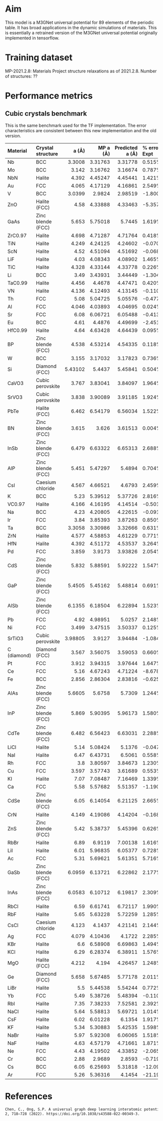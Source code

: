# Aim

This model is a M3GNet universal potential for 89 elements of the periodic table. It has broad applications in the
dynamic simulations of materials. This is essentially a retrained version of the M3GNet universal potential originally
implemented in tensorflow.

# Training dataset

MP-2021.2.8: Materials Project structure relaxations as of 2021.2.8.
Number of structures: ??

# Performance metrics

## Cubic crystals benchmark

This is the same benchmark used for the TF implementation. The error characteristics are consistent between this
new implementation and the old version.

| Material    | Crystal structure   |   a (Å) |   MP a (Å) |   Predicted a (Å) | % error vs Expt   | % error vs MP   |
|:------------|:--------------------|--------:|-----------:|------------------:|:------------------|:----------------|
| Nb          | BCC                 | 3.3008  |    3.31763 |           3.31778 | 0.515%            | 0.005%          |
| Mo          | BCC                 | 3.142   |    3.16762 |           3.16674 | 0.787%            | -0.028%         |
| NbN         | Halite              | 4.392   |    4.45247 |           4.45441 | 1.421%            | 0.044%          |
| Au          | FCC                 | 4.065   |    4.17129 |           4.16861 | 2.549%            | -0.064%         |
| V           | BCC                 | 3.0399  |    2.9824  |           2.98519 | -1.800%           | 0.093%          |
| ZnO         | Halite (FCC)        | 4.58    |    4.33888 |           4.33463 | -5.357%           | -0.098%         |
| GaAs        | Zinc blende (FCC)   | 5.653   |    5.75018 |           5.7445  | 1.619%            | -0.099%         |
| ZrC0.97     | Halite              | 4.698   |    4.71287 |           4.71764 | 0.418%            | 0.101%          |
| TiN         | Halite              | 4.249   |    4.24125 |           4.24602 | -0.070%           | 0.113%          |
| ScN         | Halite              | 4.52    |    4.51094 |           4.51692 | -0.068%           | 0.133%          |
| LiF         | Halite              | 4.03    |    4.08343 |           4.08902 | 1.465%            | 0.137%          |
| TiC         | Halite              | 4.328   |    4.33144 |           4.33778 | 0.226%            | 0.146%          |
| Li          | BCC                 | 3.49    |    3.43931 |           3.44449 | -1.304%           | 0.150%          |
| TaC0.99     | Halite              | 4.456   |    4.4678  |           4.47471 | 0.420%            | 0.155%          |
| VN          | Halite              | 4.136   |    4.12493 |           4.13145 | -0.110%           | 0.158%          |
| Th          | FCC                 | 5.08    |    5.04725 |           5.05576 | -0.477%           | 0.169%          |
| Al          | FCC                 | 4.046   |    4.03893 |           4.04695 | 0.024%            | 0.199%          |
| Sr          | FCC                 | 6.08    |    6.06721 |           6.05488 | -0.413%           | -0.203%         |
| Eu          | BCC                 | 4.61    |    4.4876  |           4.49699 | -2.451%           | 0.209%          |
| HfC0.99     | Halite              | 4.64    |    4.63428 |           4.64439 | 0.095%            | 0.218%          |
| BP          | Zinc blende (FCC)   | 4.538   |    4.53214 |           4.54335 | 0.118%            | 0.247%          |
| W           | BCC                 | 3.155   |    3.17032 |           3.17823 | 0.736%            | 0.250%          |
| Si          | Diamond (FCC)       | 5.43102 |    5.4437  |           5.45841 | 0.504%            | 0.270%          |
| CaVO3       | Cubic perovskite    | 3.767   |    3.83041 |           3.84097 | 1.964%            | 0.276%          |
| SrVO3       | Cubic perovskite    | 3.838   |    3.90089 |           3.91185 | 1.924%            | 0.281%          |
| PbTe        | Halite (FCC)        | 6.462   |    6.54179 |           6.56034 | 1.522%            | 0.284%          |
| BN          | Zinc blende (FCC)   | 3.615   |    3.626   |           3.61513 | 0.004%            | -0.300%         |
| InSb        | Zinc blende (FCC)   | 6.479   |    6.63322 |           6.65313 | 2.688%            | 0.300%          |
| AlP         | Zinc blende (FCC)   | 5.451   |    5.47297 |           5.4894  | 0.704%            | 0.300%          |
| CsI         | Caesium chloride    | 4.567   |    4.66521 |           4.6793  | 2.459%            | 0.302%          |
| K           | BCC                 | 5.23    |    5.39512 |           5.37726 | 2.816%            | -0.331%         |
| VC0.97      | Halite              | 4.166   |    4.16195 |           4.14514 | -0.501%           | -0.404%         |
| Na          | BCC                 | 4.23    |    4.20805 |           4.22615 | -0.091%           | 0.430%          |
| Ir          | FCC                 | 3.84    |    3.85393 |           3.87263 | 0.850%            | 0.485%          |
| Ta          | BCC                 | 3.3058  |    3.30986 |           3.32666 | 0.631%            | 0.508%          |
| ZrN         | Halite              | 4.577   |    4.58853 |           4.61229 | 0.771%            | 0.518%          |
| HfN         | Halite              | 4.392   |    4.51172 |           4.53537 | 3.264%            | 0.524%          |
| Pd          | FCC                 | 3.859   |    3.9173  |           3.93826 | 2.054%            | 0.535%          |
| CdS         | Zinc blende (FCC)   | 5.832   |    5.88591 |           5.92222 | 1.547%            | 0.617%          |
| GaP         | Zinc blende (FCC)   | 5.4505  |    5.45162 |           5.48814 | 0.691%            | 0.670%          |
| AlSb        | Zinc blende (FCC)   | 6.1355  |    6.18504 |           6.22894 | 1.523%            | 0.710%          |
| Pb          | FCC                 | 4.92    |    4.98951 |           5.0257  | 2.148%            | 0.725%          |
| Ni          | FCC                 | 3.499   |    3.47515 |           3.50337 | 0.125%            | 0.812%          |
| SrTiO3      | Cubic perovskite    | 3.98805 |    3.9127  |           3.94484 | -1.084%           | 0.821%          |
| C (diamond) | Diamond (FCC)       | 3.567   |    3.56075 |           3.59053 | 0.660%            | 0.836%          |
| Pt          | FCC                 | 3.912   |    3.94315 |           3.97644 | 1.647%            | 0.844%          |
| Ce          | FCC                 | 5.16    |    4.67243 |           4.71224 | -8.678%           | 0.852%          |
| Fe          | BCC                 | 2.856   |    2.86304 |           2.83816 | -0.625%           | -0.869%         |
| AlAs        | Zinc blende (FCC)   | 5.6605  |    5.6758  |           5.7309  | 1.244%            | 0.971%          |
| InP         | Zinc blende (FCC)   | 5.869   |    5.90395 |           5.96173 | 1.580%            | 0.979%          |
| CdTe        | Zinc blende (FCC)   | 6.482   |    6.56423 |           6.63031 | 2.288%            | 1.007%          |
| LiCl        | Halite              | 5.14    |    5.08424 |           5.1376  | -0.047%           | 1.049%          |
| NaI         | Halite              | 6.47    |    6.43731 |           6.5061  | 0.558%            | 1.069%          |
| Rh          | FCC                 | 3.8     |    3.80597 |           3.84673 | 1.230%            | 1.071%          |
| Cu          | FCC                 | 3.597   |    3.57743 |           3.61689 | 0.553%            | 1.103%          |
| KI          | Halite              | 7.07    |    7.08487 |           7.16469 | 1.339%            | 1.127%          |
| Ca          | FCC                 | 5.58    |    5.57682 |           5.51357 | -1.190%           | -1.134%         |
| CdSe        | Zinc blende (FCC)   | 6.05    |    6.14054 |           6.21125 | 2.665%            | 1.151%          |
| CrN         | Halite              | 4.149   |    4.19086 |           4.14204 | -0.168%           | -1.165%         |
| ZnS         | Zinc blende (FCC)   | 5.42    |    5.38737 |           5.45396 | 0.626%            | 1.236%          |
| RbBr        | Halite              | 6.89    |    6.9119  |           7.00138 | 1.616%            | 1.295%          |
| LiI         | Halite              | 6.01    |    5.96835 |           6.05377 | 0.728%            | 1.431%          |
| Ac          | FCC                 | 5.31    |    5.69621 |           5.61351 | 5.716%            | -1.452%         |
| GaSb        | Zinc blende (FCC)   | 6.0959  |    6.13721 |           6.22862 | 2.177%            | 1.490%          |
| InAs        | Zinc blende (FCC)   | 6.0583  |    6.10712 |           6.19817 | 2.309%            | 1.491%          |
| RbCl        | Halite              | 6.59    |    6.61741 |           6.72117 | 1.990%            | 1.568%          |
| RbF         | Halite              | 5.65    |    5.63228 |           5.72259 | 1.285%            | 1.603%          |
| CsCl        | Caesium chloride    | 4.123   |    4.1437  |           4.21141 | 2.144%            | 1.634%          |
| Ag          | FCC                 | 4.079   |    4.10436 |           4.1722  | 2.285%            | 1.653%          |
| KBr         | Halite              | 6.6     |    6.58908 |           6.69863 | 1.494%            | 1.663%          |
| KCl         | Halite              | 6.29    |    6.28374 |           6.38911 | 1.576%            | 1.677%          |
| MgO         | Halite (FCC)        | 4.212   |    4.194   |           4.26457 | 1.248%            | 1.683%          |
| Ge          | Diamond (FCC)       | 5.658   |    5.67485 |           5.77178 | 2.011%            | 1.708%          |
| LiBr        | Halite              | 5.5     |    5.44538 |           5.54244 | 0.772%            | 1.782%          |
| Yb          | FCC                 | 5.49    |    5.38726 |           5.48394 | -0.110%           | 1.795%          |
| RbI         | Halite              | 7.35    |    7.38233 |           7.52581 | 2.392%            | 1.944%          |
| NaCl        | Halite              | 5.64    |    5.58813 |           5.69721 | 1.014%            | 1.952%          |
| CsF         | Halite              | 6.02    |    6.01228 |           6.1354  | 1.917%            | 2.048%          |
| KF          | Halite              | 5.34    |    5.30883 |           5.42535 | 1.598%            | 2.195%          |
| NaBr        | Halite              | 5.97    |    5.92308 |           6.06065 | 1.518%            | 2.323%          |
| NaF         | Halite              | 4.63    |    4.57179 |           4.71661 | 1.871%            | 3.168%          |
| Ne          | FCC                 | 4.43    |    4.19502 |           4.33852 | -2.065%           | 3.421%          |
| Cr          | BCC                 | 2.88    |    2.9689  |           2.8593  | -0.719%           | -3.692%         |
| Cs          | BCC                 | 6.05    |    6.25693 |           5.31818 | -12.096%          | -15.003%        |
| Ar          | FCC                 | 5.26    |    5.36316 |           4.1454  | -21.190%          | -22.706%        |

# References

```txt
Chen, C., Ong, S.P. A universal graph deep learning interatomic potential for the periodic table. Nat Comput Sci,
2, 718–728 (2022). https://doi.org/10.1038/s43588-022-00349-3.
```
